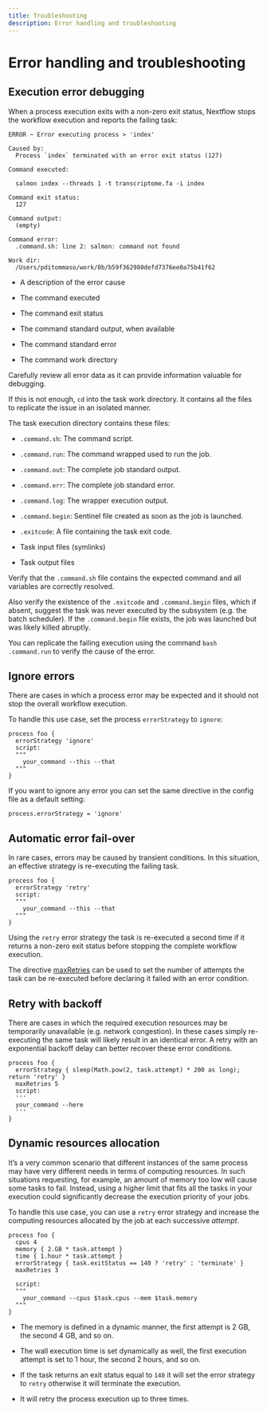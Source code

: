 ```yaml
---
title: Troubleshooting
description: Error handling and troubleshooting
---
```


# Error handling and troubleshooting

## Execution error debugging

When a process execution exits with a non-zero exit status, Nextflow stops the workflow execution and reports the failing task:

    ERROR ~ Error executing process > 'index'

    Caused by:
      Process `index` terminated with an error exit status (127)

    Command executed:

      salmon index --threads 1 -t transcriptome.fa -i index

    Command exit status:
      127

    Command output:
      (empty)

    Command error:
      .command.sh: line 2: salmon: command not found

    Work dir:
      /Users/pditommaso/work/0b/b59f362980defd7376ee0a75b41f62

-   A description of the error cause

-   The command executed

-   The command exit status

-   The command standard output, when available

-   The command standard error

-   The command work directory

Carefully review all error data as it can provide information valuable for debugging.

If this is not enough, `cd` into the task work directory. It contains all the files to replicate the issue in an isolated manner.

The task execution directory contains these files:

-   `.command.sh`: The command script.

-   `.command.run`: The command wrapped used to run the job.

-   `.command.out`: The complete job standard output.

-   `.command.err`: The complete job standard error.

-   `.command.log`: The wrapper execution output.

-   `.command.begin`: Sentinel file created as soon as the job is launched.

-   `.exitcode`: A file containing the task exit code.

-   Task input files (symlinks)

-   Task output files

Verify that the `.command.sh` file contains the expected command and all variables are correctly resolved.

Also verify the existence of the `.exitcode` and `.command.begin` files, which if absent, suggest the task was never executed by the subsystem (e.g. the batch scheduler). If the `.command.begin` file exists, the job was launched but was likely killed abruptly.

You can replicate the failing execution using the command `bash .command.run` to verify the cause of the error.

## Ignore errors

There are cases in which a process error may be expected and it should not stop the overall workflow execution.

To handle this use case, set the process `errorStrategy` to `ignore`:

    process foo {
      errorStrategy 'ignore'
      script:
      """
        your_command --this --that
      """
    }

If you want to ignore any error you can set the same directive in the config file as a default setting:

    process.errorStrategy = 'ignore'

## Automatic error fail-over

In rare cases, errors may be caused by transient conditions. In this situation, an effective strategy is re-executing the failing task.

    process foo {
      errorStrategy 'retry'
      script:
      """
        your_command --this --that
      """
    }

Using the `retry` error strategy the task is re-executed a second time if it returns a non-zero exit status before stopping the complete workflow execution.

The directive [maxRetries](https://www.nextflow.io/docs/latest/process.html#maxretries) can be used to set the number of attempts the task can be re-executed before declaring it failed with an error condition.

## Retry with backoff

There are cases in which the required execution resources may be temporarily unavailable (e.g. network congestion). In these cases simply re-executing the same task will likely result in an identical error. A retry with an exponential backoff delay can better recover these error conditions.

    process foo {
      errorStrategy { sleep(Math.pow(2, task.attempt) * 200 as long); return 'retry' }
      maxRetries 5
      script:
      '''
      your_command --here
      '''
    }

## Dynamic resources allocation

It’s a very common scenario that different instances of the same process may have very different needs in terms of computing resources. In such situations requesting, for example, an amount of memory too low will cause some tasks to fail. Instead, using a higher limit that fits all the tasks in your execution could significantly decrease the execution priority of your jobs.

To handle this use case, you can use a `retry` error strategy and increase the computing resources allocated by the job at each successive _attempt_.

    process foo {
      cpus 4
      memory { 2.GB * task.attempt }
      time { 1.hour * task.attempt }
      errorStrategy { task.exitStatus == 140 ? 'retry' : 'terminate' }
      maxRetries 3

      script:
      """
        your_command --cpus $task.cpus --mem $task.memory
      """
    }

-   The memory is defined in a dynamic manner, the first attempt is 2 GB, the second 4 GB, and so on.

-   The wall execution time is set dynamically as well, the first execution attempt is set to 1 hour, the second 2 hours, and so on.

-   If the task returns an exit status equal to `140` it will set the error strategy to `retry` otherwise it will terminate the execution.

-   It will retry the process execution up to three times.
